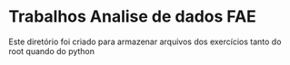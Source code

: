 # Trabalhos Analise de dados FAE
Este diretório foi criado para armazenar arquivos dos exercícios tanto do root quando do python

